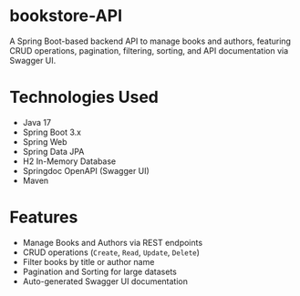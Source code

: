 # bookstore-API
A Spring Boot-based backend API to manage books and authors, featuring CRUD operations, pagination, filtering, sorting, and API documentation via Swagger UI.

# Technologies Used

- Java 17
- Spring Boot 3.x
- Spring Web
- Spring Data JPA
- H2 In-Memory Database
- Springdoc OpenAPI (Swagger UI)
- Maven

# Features

- Manage Books and Authors via REST endpoints
- CRUD operations (`Create`, `Read`, `Update`, `Delete`)
- Filter books by title or author name
- Pagination and Sorting for large datasets
- Auto-generated Swagger UI documentation
